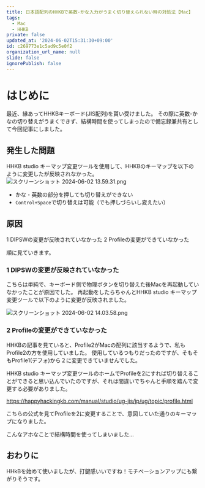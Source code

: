 ```yaml
---
title: 日本語配列のHHKBで英数-かな入力がうまく切り替えられない時の対処法【Mac】
tags:
  - Mac
  - HHKB
private: false
updated_at: '2024-06-02T15:31:30+09:00'
id: c269773e1c5ad9c5e0f2
organization_url_name: null
slide: false
ignorePublish: false
---
```

# はじめに
最近、縁あってHHKBキーボード(JIS配列)を貰い受けました。
その際に英数-かなの切り替えがうまくできず、結構時間を使ってしまったので備忘録兼共有として今回記事にしました。

## 発生した問題
HHKB studio キーマップ変更ツールを使用して、HHKBのキーマップを以下のように変更したが反映されなかった。
![スクリーンショット 2024-06-02 13.59.31.png](https://qiita-image-store.s3.ap-northeast-1.amazonaws.com/0/2778030/b1c54ccf-a5f1-9382-3036-bb031063d468.png)

- かな・英数の部分を押しても切り替えができない
- `Control+Space`で切り替えは可能（でも押しづらいし変えたい）

## 原因
1 DIPSWの変更が反映されていなかった
2 Profileの変更ができていなかった

順に見ていきます。

### 1 DIPSWの変更が反映されていなかった
こちらは単純で、キーボード側で物理ボタンを切り替えた後Macを再起動していなかったことが原因でした。
再起動をしたらちゃんとHHKB studio キーマップ変更ツールで以下のように変更が反映されました。

![スクリーンショット 2024-06-02 14.03.58.png](https://qiita-image-store.s3.ap-northeast-1.amazonaws.com/0/2778030/7a095ade-bd90-3504-9916-5a22fa3ccef5.png)

### 2 Profileの変更ができていなかった
HHKBの記事を見ていると、Profile2がMacの配列に該当するようで、私もProfile2の方を使用していました。
使用しているつもりだったのですが、そもそもProfile1(デフォ)から２に変更できていませんでした。

HHKB studio キーマップ変更ツールのホームでProfileを2にすれば切り替えることができると思い込んでいたのですが、それは間違いでちゃんと手順を踏んで変更する必要がありました。

https://happyhackingkb.com/manual/studio/ug-jis/jp/ug/topic/profile.html

こちらの公式を見てProfileを2に変更することで、意図していた通りのキーマップになりました。

こんなアホなことで結構時間を使ってしまいました...

## おわりに
HHkBを始めて使いましたが、打鍵感いいですね！モチベーションアップにも繋がりそうです。
